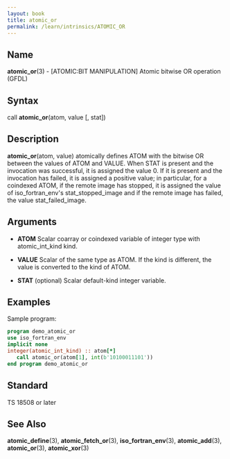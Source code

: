 ```yaml
---
layout: book
title: atomic_or
permalink: /learn/intrinsics/ATOMIC_OR
---
```

## __Name__

__atomic\_or__(3) - \[ATOMIC:BIT MANIPULATION\] Atomic bitwise OR operation
(GFDL)

## __Syntax__

call __atomic\_or__(atom, value \[, stat\])

## __Description__

__atomic\_or__(atom, value) atomically defines ATOM with the bitwise OR
between the values of ATOM and VALUE. When STAT is present and the
invocation was successful, it is assigned the value 0. If it is present
and the invocation has failed, it is assigned a positive value; in
particular, for a coindexed ATOM, if the remote image has stopped, it is
assigned the value of iso\_fortran\_env's stat\_stopped\_image and if
the remote image has failed, the value stat\_failed\_image.

## __Arguments__

  - __ATOM__
    Scalar coarray or coindexed variable of integer type with
    atomic\_int\_kind kind.

  - __VALUE__
    Scalar of the same type as ATOM. If the kind is different, the value
    is converted to the kind of ATOM.

  - __STAT__
    (optional) Scalar default-kind integer variable.

## __Examples__

Sample program:

```fortran
program demo_atomic_or
use iso_fortran_env
implicit none
integer(atomic_int_kind) :: atom[*]
   call atomic_or(atom[1], int(b'10100011101'))
end program demo_atomic_or
```

## __Standard__

TS 18508 or later

## __See Also__

__atomic\_define__(3), __atomic\_fetch\_or__(3),
__iso\_fortran\_env__(3), __atomic\_add__(3), __atomic\_or__(3),
__atomic\_xor__(3)
